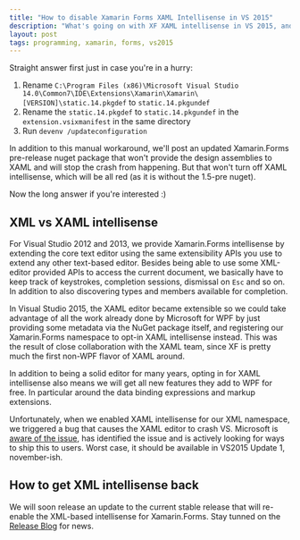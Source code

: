 ```yaml
---
title: "How to disable Xamarin Forms XAML Intellisense in VS 2015"
description: "What's going on with XF XAML intellisense in VS 2015, and why you may need to disable it until Udpate 1"
layout: post
tags: programming, xamarin, forms, vs2015
---
```

Straight answer first just in case you're in a hurry:

1. Rename `C:\Program Files (x86)\Microsoft Visual Studio 14.0\Common7\IDE\Extensions\Xamarin\Xamarin\[VERSION]\static.14.pkgdef` to `static.14.pkgundef`
2. Rename the `static.14.pkgdef` to `static.14.pkgundef` in the `extension.vsixmanifest` in the same directory 
2. Run `devenv /updateconfiguration`

In addition to this manual workaround, we'll post an updated Xamarin.Forms pre-release nuget package that won't provide the design assemblies to XAML and will stop the crash from happening. But that won't turn off XAML intellisense, which will be all red (as it is without the 1.5-pre nuget).

Now the long answer if you're interested :)

## XML vs XAML intellisense
For Visual Studio 2012 and 2013, we provide Xamarin.Forms intellisense by extending the core text editor using the same extensibility APIs you use to extend any other text-based editor. Besides being able to use some XML-editor provided APIs to access the current document, we basically have to keep track of keystrokes, completion sessions, dismissal on `Esc` and so on. In addition to also discovering types and members available for completion.

In Visual Studio 2015, the XAML editor became extensible so we could take advantage of all the work already done by Microsoft for WPF by just providing some metadata via the NuGet package itself, and registering our Xamarin.Forms namespace to opt-in XAML intellisense instead. This was the result of close collaboration with the XAML team, since XF is pretty much the first non-WPF flavor of XAML around.

In addition to being a solid editor for many years, opting in for XAML intellisense also means we will get all new features they add to WPF for free. In particular around the data binding expressions and markup extensions.

Unfortunately, when we enabled XAML intellisense for our XML namespace, we triggered a bug that causes the XAML editor to crash VS. Microsoft is [aware of the issue](https://connect.microsoft.com/VisualStudio/feedback/details/1655363/vs-crashes-when-editing-xaml), has identified the issue and is actively looking for ways to ship this to users. Worst case, it should be available in VS2015 Update 1, november-ish.

## How to get XML intellisense back
We will soon release an update to the current stable release that will re-enable the XML-based intellisense for Xamarin.Forms. Stay tunned on the [Release Blog](http://releases.xamarin.com) for news.

 